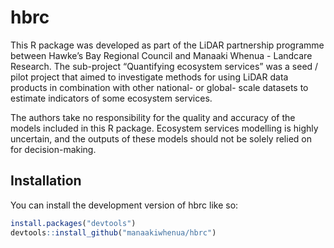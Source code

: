
# hbrc

<!-- badges: start -->
<!-- badges: end -->

This R package was developed as part of the LiDAR partnership programme between Hawke’s Bay Regional Council and Manaaki Whenua - Landcare Research. The sub-project “Quantifying ecosystem services” was a seed / pilot project that aimed to investigate methods for using LiDAR data products in combination with other national- or global- scale datasets to estimate indicators of some ecosystem services.

The authors take no responsibility for the quality and accuracy of the models included in this R package. Ecosystem services modelling is highly uncertain, and the outputs of these models should not be solely relied on for decision-making.

## Installation

You can install the development version of hbrc like so:

``` r
install.packages("devtools")
devtools::install_github("manaakiwhenua/hbrc")
```


